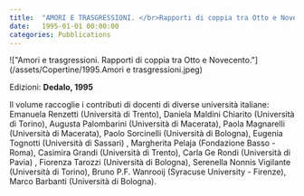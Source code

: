 ```yaml
---
title:  "AMORI E TRASGRESSIONI. </br>Rapporti di coppia tra Otto e Novecento."
date:   1995-01-01 00:00:00
categories: Pubblications
---
```


!["Amori e trasgressioni. Rapporti di coppia tra Otto e Novecento."](/assets/Copertine/1995.Amori e trasgressioni.jpeg)

Edizioni: **Dedalo, 1995**

Il volume raccoglie i contributi di docenti di diverse università italiane: Emanuela Renzetti (Università di Trento), Daniela Maldini Chiarito (Università di Torino), Augusta Palombarini (Università di Macerata), Paola Magnarelli (Università di Macerata), Paolo Sorcinelli (Università di Bologna), Eugenia Tognotti (Università di Sassari) , Margherita Pelaja (Fondazione Basso - Roma), Casimira Grandi (Università di Trento), Carla Ge Rondi (Università di Pavia) , Fiorenza Tarozzi (Università di Bologna), Serenella Nonnis Vigilante (Università di Torino), Bruno P.F. Wanrooij (Syracuse University - Firenze), Marco Barbanti (Università di Bologna).